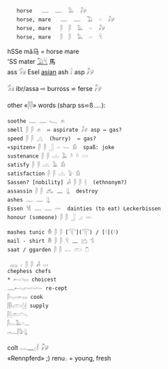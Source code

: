 


```  
   horse   𓊃  𓊃  𓅓  𓃗  
   horse, mare   𓊃  𓊃  𓅐  𓏏  𓃗  
   horse, mare   𓋴  𓋴  𓅓  𓏏  𓃗  
   horse, mare   𓋴  𓋴  𓅓  𓏏  𓄛  
```  
hSSe mǎ马 = horse mare  
'SS mater [𓅐](𓅐)[𓄛](𓄛) 馬  
ass 𓃘  Esel [asian](asian) ash 𓄙  asp 𓃗  

𓃘 ibr/assa ⇨ burross ⋍ ferse 𓃗  

other «𓋴𓋴» words (sharp ss⋍ß𓊃):  
```  
soothe 𓊃 𓊃 𓆑 𓂉  
smell 𓋴 𓋴 𓂉  ⇔ aspirate 𓃗 asp ⇔ gas?  
speed 𓋴 𓋴 𓂻  (hurry)  ⇔ gas?  
«spitzen» 𓋴 𓋴 𓃀 𓏏 𓄑 𓀁  spaß: joke  
sustenance 𓋴 𓋴 𓐟 𓄿 𓏊 𓏐 𓏳  
satisfy 𓋴 𓋴 𓐟 𓄿 𓀁  
satisfaction 𓋴 𓋴 𓐟 𓅱 𓀁  
Sassen? [nobility] 𓀻 𓋴 𓋴 𓏜  (ethnonym?)  
assassin 𓋴 𓋴 𓃹 𓈖 𓊮  destroy  
ashes 𓊃 𓊃 𓊮  
Essen 𓀽 𓊃 𓊃 𓏛  dainties (to eat) Leckerbissen  
honour (someone) 𓋴 𓋴 𓃀 𓈎 𓏛  

mashes tunic 𓄟 𓋴 𓋴 [𓋳](𓋳) / [𓍱](𓍱)  
mail - shirt 𓄟 𓋴 𓋴 𓄛 𓈖 𓂚 𓀜  
saat / ggarden 𓋴 𓋴 𓂋 𓂧 𓇝  

 𓈙 𓊪 𓋴 𓋴 𓀻 𓏥  
chephess chefs  
* 𓍉𓏏𓄹𓏥 choicest  
𓊃𓍉𓏏𓊪𓄘𓄘𓄘 re-cept  
𓋴𓏏𓊪𓏏𓍉𓏥 cook  
𓋴𓋴𓊪𓂧𓇮𓏜 supply  
𓋴𓇮𓂧𓌪  
𓋴𓂋𓅓𓏏𓈓  
𓊪𓆑𓋴𓅱𓊮  
```  

colt 𓂋𓈖𓊪𓆳 𓃗  
«Rennpferd» ;) renu𓊪 = young, fresh  
